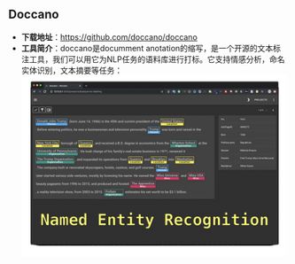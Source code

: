 


## Doccano
- **下载地址**：https://github.com/doccano/doccano
- **工具简介**：doccano是documment anotation的缩写，是一个开源的文本标注工具，我们可以用它为NLP任务的语料库进行打标。它支持情感分析，命名实体识别，文本摘要等任务：  
     <img src="https://raw.githubusercontent.com/doccano/doccano/master/docs/images/demo/demo.gif"><br>
    
